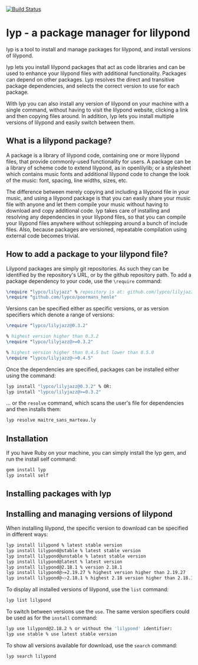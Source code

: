 [![Build Status](https://travis-ci.org/noteflakes/lyp.svg?branch=master)](https://travis-ci.org/noteflakes/lyp)

# lyp - a package manager for lilypond

lyp is a tool to install and manage packages for lilypond, and install versions of lilypond.

lyp lets you install lilypond packages that act as code libraries and can be used to enhance your lilypond files with additional functionality. Packages can depend on other packages. Lyp resolves the direct and transitive package dependencies, and selects the correct version to use for each package.

With lyp you can also install any version of lilypond on your machine with a single command, without having to visit the lilypond website, clicking a link and then copying files around. In addition, lyp lets you install multiple versions of lilypond and easily switch between them.

## What is a lilypond package?

A package is a library of lilypond code, containing one or more lilypond files, that provide commonly-used functionality for users. A package can be a library of scheme code to extend lilypond, as in openlilylib; or a stylesheet which contains music fonts and additional lilypond code to change the look of the music: font, spacing, line widths, sizes, etc.

The difference between merely copying and including a lilypond file in your music, and using a lilypond package is that you can easily share your music file with anyone and let them compile your music without having to download and copy additional code. lyp takes care of installing and resolving any dependencies in your lilypond files, so that you can compile your lilypond files anywhere without schlepping around a bunch of include files. Also, because packages are versioned, repeatable compilation using external code becomes trivial. 

## How to add a package to your lilypond file?

Lilypond packages are simply git repositories. As such they can be identified by the repository's URL, or by the github repository path. To add a package dependency to your code, use the <code>\require</code> command:

```lilypond
\require "lypco/lilyjazz" % repository is at: github.com/lypco/lilyjazz
\require "github.com/lypco/poormans_henle"
```

Versions can be specified either as specific versions, or as version specifiers which denote a range of versions:

```lilypond
\require "lypco/lilyjazz@0.3.2"

% highest version higher than 0.3.2
\require "lypco/lilyjazz@>=0.3.2"

% highest version higher than 0.4.5 but lower than 0.5.0
\require "lypco/lilyjazz@~>0.4.5"
```

Once the dependencies are specified, packages can be installed either using the <install> command:
  
```bash
lyp install "lypco/lilyjazz@0.3.2" % OR:
lyp install "lypco/lilyjazz@>=0.3.2"
```

... or the <code>resolve</code> command, which scans the user's file for dependencies and then installs them:

```bash
lyp resolve maitre_sans_marteau.ly
```

## Installation

If you have Ruby on your machine, you can simply install the lyp gem, and run the install self command:

```bash
gem install lyp
lyp install self
```

## Installing packages with lyp



## Installing and managing versions of lilypond

When installing lilypond, the specific version to download can be specified in different ways:

```bash
lyp install lilypond % latest stable version
lyp install lilypond@stable % latest stable version
lyp install lilypond@unstable % latest stable version
lyp install lilypond@latest % latest version
lyp install lilypond@2.18.1 % version 2.18.1
lyp install lilypond@>=2.19.27 % highest version higher than 2.19.27
lyp install lilypond@~>2.18.1 % highest 2.18 version higher than 2.18.1
```

To display all installed versions of lilypond, use the <code>list</code> command:
  
```bash
lyp list lilypond
```

To switch between versions use the <code>use</code>. The same version specifiers could be used as for the <code>install</code> command:

```bash
lyp use lilypond@2.18.2 % or without the 'lilypond' identifier:
lyp use stable % use latest stable version 
```

To show all versions available for download, use the <code>search</code> command:
  
```bash
lyp search lilypond
```